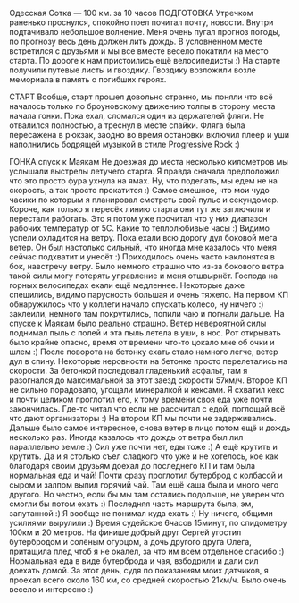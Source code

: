 
Одесская Сотка — 100 км. за 10 часов
ПОДГОТОВКА
Утречком раненько проснулся, спокойно поел почитал почту, новости. Внутри подтачивало небольшое волнение. Меня очень пугал прогноз погоды, по прогнозу весь день должен лить дождь. В условненном месте встретился с друзьями и мы все вместе весело покатили на место старта. По дороге к нам пристоились ещё велосипедисты :) На старте получили путевые листы и гвоздику. Гвоздику возложили возле мемориала в память о погибших героях.

СТАРТ
Вообще, старт прошел довольно странно, мы поняли что всё началось только по броуновскому движению толпы в сторону места начала гонки. Пока ехал, сломался один из держателей фляги. Не отвалился полностью, а треснул в месте спайки. Фляга была пересажена в рюкзак, заодно во время остановки включил плеер и уши наполнились бодрящей музыкой в стиле Progressive Rock :)


ГОНКА
спуск к Маякам
Не доезжая до места несколько километров мы услышали выстрелы летучего старта. Я правда сначала предположил что это просто фура ухнула на ямах. Ну, что поделать, мы едем не на скорость, а так просто прокатится :) Самое смешное, что мои чудо часики по которым я планировал смотреть свой пульс и секундомер. Короче, как только я пересёк линию старта они тут же заглючили и перестали работать. Это я потом уже прочитал что у них диапазон рабочих температур от 5С. Какие то теплолюбивые часы :) Видимо успели охладится на ветру. Пока ехали всю дорогу дул боковой мега ветер. Он был настолько сильный, что иногда мне казалось что меня сейчас подхватит и унесёт :) Приходилось очень часто наклонятся в бок, навстречу ветру. Было немного страшно что из-за бокового ветра такой силы могу потерять управление и меня отшвырнёт. Господа на горных велосипедах ехали ещё медленнее. Некоторые даже спешились, видимо парусность большая и очень тяжело. На первом КП обнаружилось что у коллеги начало спускать колесо, ну ничего :) заклеили, немного там покрутились, попили чаю и погнали дальше. На спуске к Маякам было реально страшно. Ветер невероятной силы поднимал пыль с полей и эта пыль летела в уши, в нос. Рот открывать было крайне опасно, время от времени что-то цокало мне об очки и шлем :) После поворота на бетонку ехать стало намного легче, ветер дул в спину. Некоторые неровности на бетонке просто перелетались на скорости. За бетонкой последовал гладенький асфальт, там я разогнался до максимальной за этот заезд скорости 57км/ч. Второе КП не сильно порадовало, угощали минералкой и кексами. Я схватил кекс и почти целиком проглотил его, к тому времени своя еда уже почти закончилась. Где-то читал что если не рассчитал с едой, поглощай всё что дают организаторы :) На втором КП мы почти не задерживались. Дальше было самое интересное, снова ветер в лицо потом ещё и дождь несколько раз. Иногда казалось что дождь от ветра был лил параллельно земле :) Сил уже почти нет, еды тоже :) А ещё крутить и крутить.
Да и я столько съел сладкого что уже и не хотелось, кое как благодаря своим друзьям доехал до последнего КП и там была нормальная еда и чай! Почти сразу проглотил бутерброд с колбасой и сыром и залпом выпил горячий чай. Там ещё каша была и много чего другого. Но честно, если бы мы там остались подольше, не уверен что смогли бы потом ехать :) Последняя часть маршрута была, эм, запутанной :) Я вообще не понимал куда ехать :)  Ну ничего, общими усилиями вырулили :) Время судейское 6часов 15минут, по спидометру 100км и 20 метров. На финише добрый друг Сергей угостил бутербродом и солёным огурцом, а дочь другого друга Олега, притащила плед чтоб я не окалел, за что им всем отдельное спасибо :) Нормальная еда в виде бутерброда и чая, взбодрили и дали сил доехать домой. За этот день, судя по показаниям моих датчиков, я проехал всего около 160 км, со средней скоростью 21км/ч. Было очень весело и интересно :)